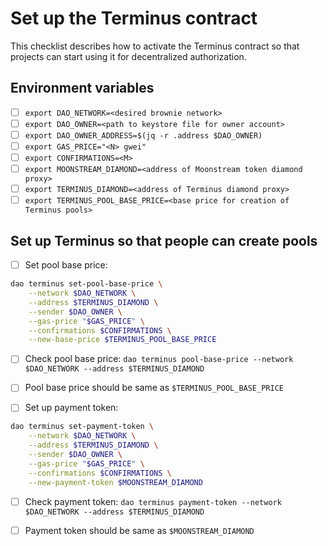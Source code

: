 # Set up the Terminus contract

This checklist describes how to activate the Terminus contract so that projects can start using it for
decentralized authorization.

## Environment variables

- [ ] `export DAO_NETWORK=<desired brownie network>`
- [ ] `export DAO_OWNER=<path to keystore file for owner account>`
- [ ] `export DAO_OWNER_ADDRESS=$(jq -r .address $DAO_OWNER)`
- [ ] `export GAS_PRICE="<N> gwei"`
- [ ] `export CONFIRMATIONS=<M>`
- [ ] `export MOONSTREAM_DIAMOND=<address of Moonstream token diamond proxy>`
- [ ] `export TERMINUS_DIAMOND=<address of Terminus diamond proxy>`
- [ ] `export TERMINUS_POOL_BASE_PRICE=<base price for creation of Terminus pools>`

## Set up Terminus so that people can create pools

- [ ] Set pool base price:

```bash
dao terminus set-pool-base-price \
    --network $DAO_NETWORK \
    --address $TERMINUS_DIAMOND \
    --sender $DAO_OWNER \
    --gas-price "$GAS_PRICE" \
    --confirmations $CONFIRMATIONS \
    --new-base-price $TERMINUS_POOL_BASE_PRICE
```

- [ ] Check pool base price: `dao terminus pool-base-price --network $DAO_NETWORK --address $TERMINUS_DIAMOND`

- [ ] Pool base price should be same as `$TERMINUS_POOL_BASE_PRICE`

- [ ] Set up payment token:

```bash
dao terminus set-payment-token \
    --network $DAO_NETWORK \
    --address $TERMINUS_DIAMOND \
    --sender $DAO_OWNER \
    --gas-price "$GAS_PRICE" \
    --confirmations $CONFIRMATIONS \
    --new-payment-token $MOONSTREAM_DIAMOND
```

- [ ] Check payment token: `dao terminus payment-token --network $DAO_NETWORK --address $TERMINUS_DIAMOND`

- [ ] Payment token should be same as `$MOONSTREAM_DIAMOND`
